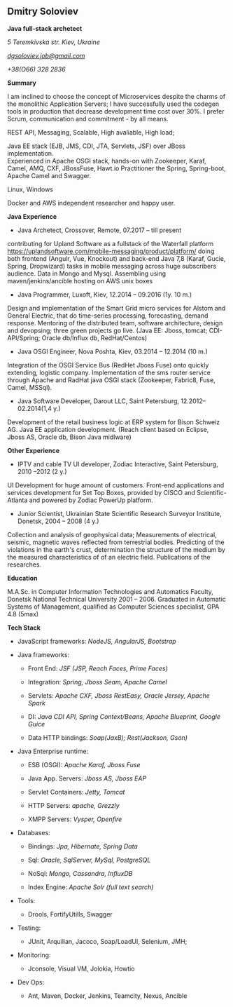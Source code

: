 ## Dmitry Soloviev

**Java full-stack archetect**

*5 Teremkivska str. Kiev, Ukraine*

*dgsoloviev.job@gmail.com*

*+38(O66) 328 2836*

**Summary**

I am inclined to choose the concept of Microservices despite the charms of the monolithic Application Servers; 
I have successfully used the codegen tools in production that decrease development time cost over 30%. 
I prefer Scrum, communication and commitment - by all means.

REST API, Messaging, Scalable, High avaliable, High load;

Java EE stack (EJB, JMS, CDI, JTA, Servlets, JSF) over JBoss implementation.   
Experienced in Apache OSGI stack, hands-on with Zookeeper, Karaf, Camel, AMQ, CXF, JBossFuse, Hawt.io
Practitioner the Spring, Spring-boot, Apache Camel and Swagger.

Linux, Windows

Docker and AWS independent researcher and happy user.

**Java Experience**
- Java Archetect, Crossover, Remote, 07.2017 – till present

contributing for Upland Software as a fullstack of the Waterfall platform
https://uplandsoftware.com/mobile-messaging/product/platform/
doing both frontend (Angulr, Vue, Knockout) and back-end Java 7,8 (Karaf, Gucie, Spring, Dropwizard) tasks in mobile messaging across huge subscribers audience. Data in Mongo and Mysql. Assembling using maven/jenkins/ancible hosting on AWS unix boxes

- Java Programmer, Luxoft, Kiev, 12.2014 – 09.2016 (1y. 10 m.)

Design and implementation of the Smart Grid micro services for Alstom and General Electric, that do time-series processing, forecasting, demand response. Mentoring of the distributed team, software architecture, design and devopsing; three green projects go live. (Java EE: Jboss, tomcat; CDI-API/Spring; Oracle db/Influx db, RedHat/Centos)

- Java OSGI Engineer, Nova Poshta, Kiev, 03.2014 – 12.2014 (10 m.)

Integration of the OSGI Service Bus (RedHet Jboss Fuse) onto quickly extending, logistic company. Implementation of the sms router service through Apache and RadHat java OSGI stack (Zookeeper, Fabric8, Fuse, Camel, MSSql).

- Java Software Developer, Darout LLC, Saint Petersburg, 12.2012–02.2014(1,4 y.)

Development of the retail business logic at ERP system for Bison Schweiz AG. Java EE application development. (Reach client based on Eclipse, Jboss AS, Oracle db, Bison Java midlware)

**Other Experience**

- IPTV and cable TV UI developer, Zodiac Interactive, Saint Petersburg, 2010 –2012 (2 y.)

UI Development for huge amount of customers. Front-end applications and services development for Set Top Boxes, provided by CISCO and Scientific-Atlanta and powered by Zodiac PowerUp platform. 

- Junior Scientist, Ukrainian State Scientific Research Surveyor Institute, Donetsk, 2004 – 2008 (4 y.)

Collection and analysis of geophysical data; Measurements of electrical, seismic, magnetic waves reflected from terrestrial bodies. Predicting of the violations in the earth's crust, determination the structure of the medium by the measured characteristics of of an electric field. Publications of the researches.

**Education**

M.A.Sc. in Computer Information Technologies and Automatics Faculty, Donetsk National Technical University 2001 – 2006. Graduated in Automatic Systems of Management, qualified as Computer Sciences specialist, GPA 4.8 (5max)

**Tech Stack**

* JavaScript frameworks: *NodeJS, AngularJS, Bootstrap*

* Java frameworks: 

  * Front End: *JSF (JSP, Reach Faces, Prime Faces)*

  * Integration: *Spring, Jboss Seam, Apache Camel*

  * Servlets: *Apache CXF, Jboss RestEasy, Oracle Jersey, Apache Spark*

  * DI: *Java CDI API, Spring Context/Beans, Apache Blueprint, Google Guice*

  * Data HTTP bindings: *Soap(JaxB); Rest(Jackson, Gson)*


* Java Enterprise runtime:

  * ESB (OSGI): *Apache Karaf, Jboss Fuse*

  * Java App. Servers: *Jboss AS, Jboss EAP*

  * Servlet Containers: *Jetty, Tomcat*

  * HTTP Servers: *apache, Grezzly*

  * XMPP Servers: *Vysper, Openfire*

* Databases:

  * Bindings: *Jpa, Hibernate, Spring Data*

  * Sql: *Oracle, SqlServer, MySql, PostgreSQL*

  * NoSql: *Mongo, Cassandra, InfluxDB*

  * Index Engine: *Apache Solr (full text search)*

* Tools:

  * Drools, FortifyUtills, Swagger

* Testing:

  * JUnit, Arquilian, Jacoco, Soap/LoadUI, Selenium, JMH;

* Monitoring:

  * Jconsole, Visual VM, Jolokia, Howtio

* Dev Ops:

  * Ant, Maven, Docker, Jenkins, Teamcity, Nexus, Ancible
